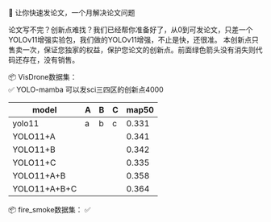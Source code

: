 🚀 让你快速发论文，一个月解决论文问题

论文写不完？创新点难找？我们已经帮你准备好了，从0到可发论文，只差一个YOLOv11增强实验包，我们做的YOLOv11增强，不止是快，还很准。
本创新点只售卖一次，保证您独家的权益，保护您论文的创新点。前面绿色箭头没有消失则代码还存在，没有销售。

📦 VisDrone数据集：  
✅ YOLO-mamba 可以发sci三四区的创新点4000  

| model | A | B | C | map50 |
|-----|-----|-----|-----|-----|
|yolo11|  a   |  b   | c    |  0.331   |
|  YOLO11+A   |     |     |     |  0.341   |
|  YOLO11+B   |     |     |     |  0.342   |
|   YOLO11+C  |     |     |     |   0.335  |
|  YOLO11+A+B   |     |     |     |   0.358  |
|   YOLO11+A+B+C  |     |     |     |  0.364   |



📦 fire_smoke数据集：
✅


